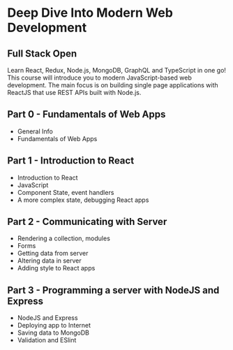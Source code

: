 # Deep Dive Into Modern Web Development
## Full Stack Open

Learn React, Redux, Node.js, MongoDB, GraphQL and TypeScript in one go! This course will introduce you to modern JavaScript-based web development. The main focus is on building single page applications with ReactJS that use REST APIs built with Node.js.

## Part 0 - Fundamentals of Web Apps
- General Info
- Fundamentals of Web Apps

## Part 1 - Introduction to React
- Introduction to React
- JavaScript
- Component State, event handlers
- A more complex state, debugging React apps

## Part 2 - Communicating with Server
- Rendering a collection, modules
- Forms
- Getting data from server
- Altering data in server
- Adding style to React apps

## Part 3 - Programming a server with NodeJS and Express 
- NodeJS and Express
- Deploying app to Internet
- Saving data to MongoDB
- Validation and ESlint
